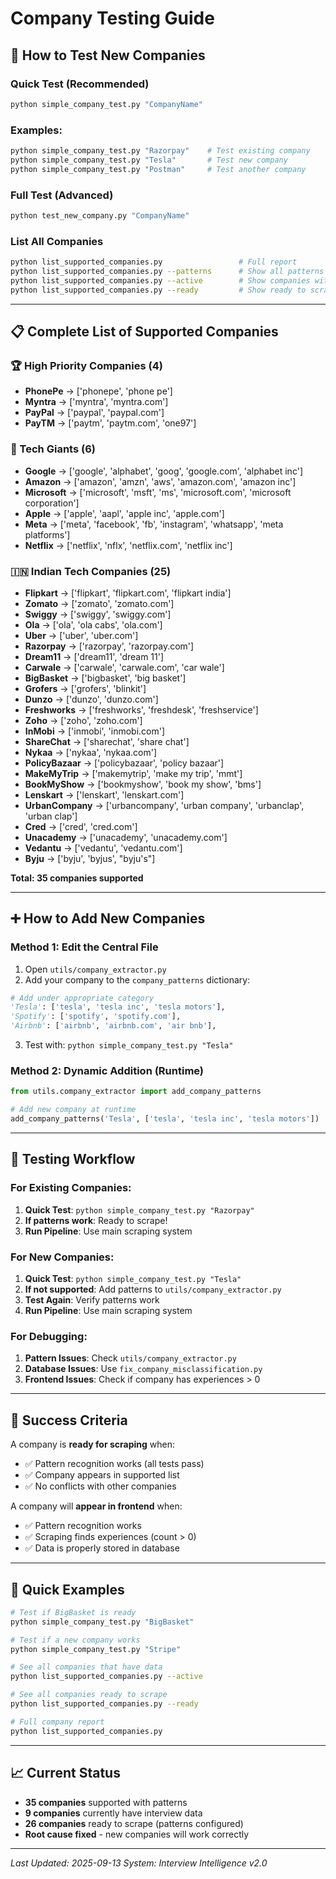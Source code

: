 # Company Testing Guide

## 🎯 How to Test New Companies

### Quick Test (Recommended)
```bash
python simple_company_test.py "CompanyName"
```

### Examples:
```bash
python simple_company_test.py "Razorpay"    # Test existing company
python simple_company_test.py "Tesla"       # Test new company
python simple_company_test.py "Postman"     # Test another company
```

### Full Test (Advanced)
```bash
python test_new_company.py "CompanyName"
```

### List All Companies
```bash
python list_supported_companies.py                 # Full report
python list_supported_companies.py --patterns      # Show all patterns
python list_supported_companies.py --active        # Show companies with data
python list_supported_companies.py --ready         # Show ready to scrape
```

---

## 📋 Complete List of Supported Companies

### 🏆 High Priority Companies (4)
- **PhonePe** → ['phonepe', 'phone pe']
- **Myntra** → ['myntra', 'myntra.com']
- **PayPal** → ['paypal', 'paypal.com']
- **PayTM** → ['paytm', 'paytm.com', 'one97']

### 🌟 Tech Giants (6)
- **Google** → ['google', 'alphabet', 'goog', 'google.com', 'alphabet inc']
- **Amazon** → ['amazon', 'amzn', 'aws', 'amazon.com', 'amazon inc']
- **Microsoft** → ['microsoft', 'msft', 'ms', 'microsoft.com', 'microsoft corporation']
- **Apple** → ['apple', 'aapl', 'apple inc', 'apple.com']
- **Meta** → ['meta', 'facebook', 'fb', 'instagram', 'whatsapp', 'meta platforms']
- **Netflix** → ['netflix', 'nflx', 'netflix.com', 'netflix inc']

### 🇮🇳 Indian Tech Companies (25)
- **Flipkart** → ['flipkart', 'flipkart.com', 'flipkart india']
- **Zomato** → ['zomato', 'zomato.com']
- **Swiggy** → ['swiggy', 'swiggy.com']
- **Ola** → ['ola', 'ola cabs', 'ola.com']
- **Uber** → ['uber', 'uber.com']
- **Razorpay** → ['razorpay', 'razorpay.com']
- **Dream11** → ['dream11', 'dream 11']
- **Carwale** → ['carwale', 'carwale.com', 'car wale']
- **BigBasket** → ['bigbasket', 'big basket']
- **Grofers** → ['grofers', 'blinkit']
- **Dunzo** → ['dunzo', 'dunzo.com']
- **Freshworks** → ['freshworks', 'freshdesk', 'freshservice']
- **Zoho** → ['zoho', 'zoho.com']
- **InMobi** → ['inmobi', 'inmobi.com']
- **ShareChat** → ['sharechat', 'share chat']
- **Nykaa** → ['nykaa', 'nykaa.com']
- **PolicyBazaar** → ['policybazaar', 'policy bazaar']
- **MakeMyTrip** → ['makemytrip', 'make my trip', 'mmt']
- **BookMyShow** → ['bookmyshow', 'book my show', 'bms']
- **Lenskart** → ['lenskart', 'lenskart.com']
- **UrbanCompany** → ['urbancompany', 'urban company', 'urbanclap', 'urban clap']
- **Cred** → ['cred', 'cred.com']
- **Unacademy** → ['unacademy', 'unacademy.com']
- **Vedantu** → ['vedantu', 'vedantu.com']
- **Byju** → ['byju', 'byjus', "byju's"]

**Total: 35 companies supported**

---

## ➕ How to Add New Companies

### Method 1: Edit the Central File
1. Open `utils/company_extractor.py`
2. Add your company to the `company_patterns` dictionary:

```python
# Add under appropriate category
'Tesla': ['tesla', 'tesla inc', 'tesla motors'],
'Spotify': ['spotify', 'spotify.com'],
'Airbnb': ['airbnb', 'airbnb.com', 'air bnb'],
```

3. Test with: `python simple_company_test.py "Tesla"`

### Method 2: Dynamic Addition (Runtime)
```python
from utils.company_extractor import add_company_patterns

# Add new company at runtime
add_company_patterns('Tesla', ['tesla', 'tesla inc', 'tesla motors'])
```

---

## 🔄 Testing Workflow

### For Existing Companies:
1. **Quick Test**: `python simple_company_test.py "Razorpay"`
2. **If patterns work**: Ready to scrape!
3. **Run Pipeline**: Use main scraping system

### For New Companies:
1. **Quick Test**: `python simple_company_test.py "Tesla"`
2. **If not supported**: Add patterns to `utils/company_extractor.py`
3. **Test Again**: Verify patterns work
4. **Run Pipeline**: Use main scraping system

### For Debugging:
1. **Pattern Issues**: Check `utils/company_extractor.py`
2. **Database Issues**: Use `fix_company_misclassification.py`
3. **Frontend Issues**: Check if company has experiences > 0

---

## 🎯 Success Criteria

A company is **ready for scraping** when:
- ✅ Pattern recognition works (all tests pass)
- ✅ Company appears in supported list
- ✅ No conflicts with other companies

A company will **appear in frontend** when:
- ✅ Pattern recognition works
- ✅ Scraping finds experiences (count > 0)
- ✅ Data is properly stored in database

---

## 🚀 Quick Examples

```bash
# Test if BigBasket is ready
python simple_company_test.py "BigBasket"

# Test if a new company works
python simple_company_test.py "Stripe"

# See all companies that have data
python list_supported_companies.py --active

# See all companies ready to scrape
python list_supported_companies.py --ready

# Full company report
python list_supported_companies.py
```

---

## 📈 Current Status

- **35 companies** supported with patterns
- **9 companies** currently have interview data
- **26 companies** ready to scrape (patterns configured)
- **Root cause fixed** - new companies will work correctly

---

*Last Updated: 2025-09-13*
*System: Interview Intelligence v2.0*